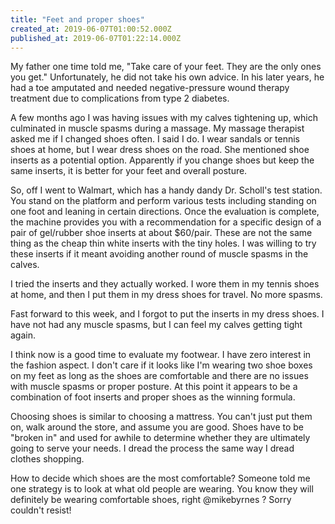 ```yaml
---
title: "Feet and proper shoes"
created_at: 2019-06-07T01:00:52.000Z
published_at: 2019-06-07T01:22:14.000Z
---
```

My father one time told me, "Take care of your feet. They are the only ones you get." Unfortunately, he did not take his own advice. In his later years, he had a toe amputated and needed negative-pressure wound therapy treatment due to complications from type 2 diabetes. 

A few months ago I was having issues with my calves tightening up, which culminated in muscle spasms during a massage. My massage therapist asked me if I changed shoes often. I said I do. I wear sandals or tennis shoes at home, but I wear dress shoes on the road. She mentioned shoe inserts as a potential option. Apparently if you change shoes but keep the same inserts, it is better for your feet and overall posture.

So, off I went to Walmart, which has a handy dandy Dr. Scholl's test station. You stand on the platform and perform various tests including standing on one foot and leaning in certain directions. Once the evaluation is complete, the machine provides you with a recommendation for a specific design of a pair of gel/rubber shoe inserts at about $60/pair. These are not the same thing as the cheap thin white inserts with the tiny holes. I was willing to try these inserts if it meant avoiding another round of muscle spasms in the calves.

I tried the inserts and they actually worked. I wore them in my tennis shoes at home, and then I put them in my dress shoes for travel. No more spasms. 

Fast forward to this week, and I forgot to put the inserts in my dress shoes. I have not had any muscle spasms, but I can feel my calves getting tight again. 

I think now is a good time to evaluate my footwear. I have zero interest in the fashion aspect. I don't care if it looks like I'm wearing two shoe boxes on my feet as long as the shoes are comfortable and there are no issues with muscle spasms or proper posture. At this point it appears to be a combination of foot inserts and proper shoes as the winning formula.

Choosing shoes is similar to choosing a mattress. You can't just put them on, walk around the store, and assume you are good. Shoes have to be "broken in" and used for awhile to determine whether they are ultimately going to serve your needs. I dread the process the same way I dread clothes shopping. 

How to decide which shoes are the most comfortable? Someone told me one strategy is to look at what old people are wearing. You know they will definitely be wearing comfortable shoes, right @mikebyrnes ? Sorry couldn't resist!
